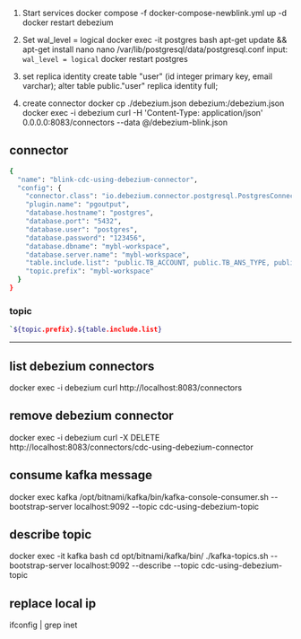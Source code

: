 1. Start services
  docker compose -f docker-compose-newblink.yml up -d
  docker restart debezium <!-- restart debezium to re-connect kafka -->

2. Set wal_level = logical
  docker exec -it postgres bash
  apt-get update && apt-get install nano
  nano /var/lib/postgresql/data/postgresql.conf
  input: `wal_level = logical`
  docker restart postgres

3. set replica identity
  create table "user" (id integer primary key, email varchar);
  alter table public."user" replica identity full;

4. create connector
  docker cp ./debezium.json debezium:/debezium.json
  docker exec -i debezium curl -H 'Content-Type: application/json' 0.0.0.0:8083/connectors --data @/debezium-blink.json
  <!-- docker exec -i debezium curl --location 'http://localhost:8083/connectors' \
    --header 'Accept: application/json' \
    --header 'Content-Type: application/json' \
    --data @/debezium-blink.json -->
## connector

```bash
{
  "name": "blink-cdc-using-debezium-connector",
  "config": {
    "connector.class": "io.debezium.connector.postgresql.PostgresConnector",
    "plugin.name": "pgoutput",
    "database.hostname": "postgres",
    "database.port": "5432",
    "database.user": "postgres",
    "database.password": "123456",
    "database.dbname": "mybl-workspace",
    "database.server.name": "mybl-workspace",
    "table.include.list": "public.TB_ACCOUNT, public.TB_ANS_TYPE, public.TB_ANSWER",
    "topic.prefix": "mybl-workspace"
  }
}
```

### topic

```bash
`${topic.prefix}.${table.include.list}
```

---

## list debezium connectors

docker exec -i debezium curl http://localhost:8083/connectors

## remove debezium connector

docker exec -i debezium curl -X DELETE http://localhost:8083/connectors/cdc-using-debezium-connector

## consume kafka message

docker exec kafka /opt/bitnami/kafka/bin/kafka-console-consumer.sh --bootstrap-server localhost:9092 --topic cdc-using-debezium-topic

## describe topic

docker exec -it kafka bash
cd opt/bitnami/kafka/bin/
./kafka-topics.sh --bootstrap-server localhost:9092 --describe --topic cdc-using-debezium-topic

## replace local ip

ifconfig | grep inet
